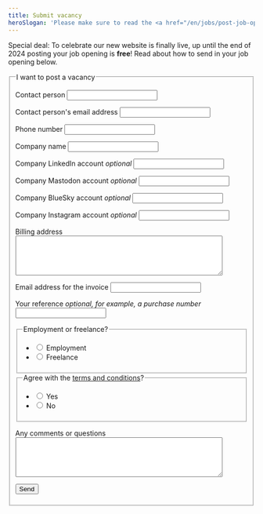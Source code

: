 ```yaml
---
title: Submit vacancy
heroSlogan: 'Please make sure to read the <a href="/en/jobs/post-job-opening/">terms and conditions</a> first!'
---
```

<div style="border: 2px solid var(--lilac); padding-inline: var(--spacing); margin-block-end: var(--spacing-double)">
    
Special deal: To celebrate our new website is finally live, up until the end of 2024 posting your job opening is **free**! Read about how to send in your job opening below.

</div>

<form action="/en/jobs/post-job-opening/success" method="post" id="formulier-vacatures" netlify-honeypot="bot-field" netlify>
  <fieldset>
    <legend>I want to post a vacancy</legend>
    <p class="form-element">
      <label for="form-1-input-0" class="form-label">Contact person</label>
      <input type="text" name="Contact person" id="form-1-input-0" class="text" required>
    </p>
    <p class="form-element">
      <label for="form-1-input-1" class="form-label">Contact person's email address</label>
      <input type="email" name="Contact person's email address" id="form-1-input-1" class="text" required>
    </p>
    <p class="form-element">
      <label for="form-1-input-2" class="form-label">Phone number</label>
      <input type="text" name="Phone number" id="form-1-input-2" class="text" required>
    </p>
    <p class="form-element">
      <label for="form-1-input-3" class="form-label">Company name</label>
      <input type="text" name="Company name" id="form-1-input-3" class="text" required>
    </p>
    <p class="form-element">
      <label for="form-1-input-4" class="form-label">Company LinkedIn account <em>optional</em></label>
      <input type="text" name="Company LinkedIn account" id="form-1-input-4" class="text" required>
    </p>
    <p class="form-element">
      <label for="form-1-input-4" class="form-label">Company Mastodon account <em>optional</em></label>
      <input type="text" name="mastodon-account_bedrijf" id="form-1-input-4" class="text" required>
    </p>
    <p class="form-element">
      <label for="form-1-input-4" class="form-label">Company BlueSky account <em>optional</em></label>
      <input type="text" name="bluesky-account_bedrijf" id="form-1-input-4" class="text" required>
    </p>
    <p class="form-element">
      <label for="form-1-input-4" class="form-label">Company Instagram account <em>optional</em></label>
      <input type="text" name="instagram-account_bedrijf" id="form-1-input-4" class="text" required>
    </p>
    <p class="form-element">
      <label for="form-1-input-5" class="form-label">Billing address</label>
      <textarea name="Billing address" id="form-1-input-5" cols="50" rows="5" class="small" required></textarea>
    </p>
    <p class="form-element">
      <label for="form-1-input-6" class="form-label">Email address for the invoice</label>
      <input type="text" name="E-mailadres_voor_de_factuur" id="form-1-input-6" class="text" required>
    </p>
    <p class="form-element">
      <label for="form-1-input-7" class="form-label">Your reference <em>optional, for example, a purchase number</em></label>
      <input type="text" name="Uw_kenmerk" id="form-1-input-7" class="text" required>
    </p>
    <fieldset>
      <legend><span>Employment or freelance?</span></legend>
      <ul>
        <li>
          <label for="form-1-input-8">
          <input type="radio" name="Employment_or_freelance" value="Employment" class="radio" id="form-1-input-8" required>
          Employment
          </label>
        </li>
        <li>
          <label for="form-1-input-9">
          <input type="radio" name="Employment_or_freelance" value="Freelance" class="radio" id="form-1-input-9" required>
          Freelance
          </label>
        </li>
      </ul>
    </fieldset>
    <fieldset>
      <legend><span>Agree with the <a href="/en/jobs/post-job-opening/toc">terms and conditions</a>?</span></legend>
      <ul>
        <li>
          <label for="form-1-input-10">
          <input type="radio" name="Agree_with_above_terms" value="Yes" class="radio" id="form-1-input-10" required>
          Yes
          </label>
        </li>
        <li>
          <label for="form-1-input-11">
          <input type="radio" name="Agree_with_above_terms" value="No" class="radio" id="form-1-input-11" required>
          No
          </label>
        </li>
      </ul>
    </fieldset>
    <p class="form-element">
      <label for="form-1-input-12" class="form-label">Any comments or questions</label>
      <textarea name="Any comments or questions" id="form-1-input-12" cols="50" rows="5" class="small"></textarea>
    </p>
    <p style="display: none;">
        <label>
        Don’t fill this out if you’re human: <input name="bot-field" />
        </label>
    </p>
    <p class="submit">
      <button class="button-curly-braces">Send</button>
    </p>
  </fieldset>
</form>
